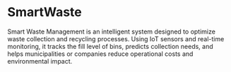 # SmartWaste
Smart Waste Management is an intelligent system designed to optimize waste collection and recycling processes. Using IoT sensors and real-time monitoring, it tracks the fill level of bins, predicts collection needs, and helps municipalities or companies reduce operational costs and environmental impact. 

